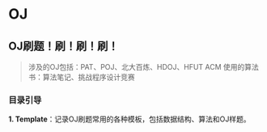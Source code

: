 # OJ

## OJ刷题！刷！刷！刷！

> 涉及的OJ包括：PAT、POJ、北大百炼、HDOJ、HFUT ACM
> 使用的算法书：算法笔记、挑战程序设计竞赛

### 目录引导

**1. Template**：记录OJ刷题常用的各种模板，包括数据结构、算法和OJ样题。